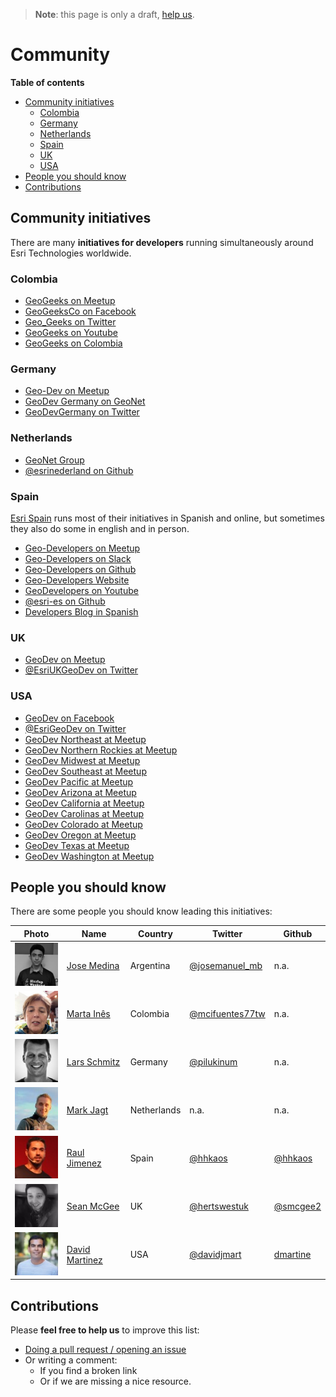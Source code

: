 > **Note**: this page is only a draft, [help us](#contributions).

# Community
<!-- START doctoc generated TOC please keep comment here to allow auto update -->
<!-- DON'T EDIT THIS SECTION, INSTEAD RE-RUN doctoc TO UPDATE -->
**Table of contents**

- [Community initiatives](#community-initiatives)
  - [Colombia](#colombia)
  - [Germany](#germany)
  - [Netherlands](#netherlands)
  - [Spain](#spain)
  - [UK](#uk)
  - [USA](#usa)
- [People you should know](#people-you-should-know)
- [Contributions](#contributions)

<!-- END doctoc generated TOC please keep comment here to allow auto update -->

## Community initiatives
There are many **initiatives for developers** running simultaneously around Esri Technologies worldwide.

### Colombia
* [GeoGeeks on Meetup](https://www.meetup.com/geogeeks/)
* [GeoGeeksCo on Facebook](https://www.facebook.com/geogeeksco/)
* [Geo_Geeks on Twitter](http://twitter.com/geo_geeks/)
* [GeoGeeks on Youtube](https://www.youtube.com/channel/UCuGsuNbUykWZ6lsb85PeW0A)
* [GeoGeeks on Colombia](https://github.com/GeoGeeks)

### Germany
* [Geo-Dev on Meetup](https://www.meetup.com/GeoDev-Germany/)
* [GeoDev Germany on GeoNet](https://geonet.esri.com/groups/geodev-germany/activity)
* [GeoDevGermany on Twitter](https://twitter.com/GeoDevGermany/)

### Netherlands
* [GeoNet Group](https://geonet.esri.com/groups/geodev-netherlands)
* [@esrinederland on Github](http://esrinederland.github.io/)

### Spain
[Esri Spain](http://www.esri.es/) runs most of their initiatives in Spanish and online, but sometimes they also do some in english and in person.

* [Geo-Developers on Meetup](https://www.meetup.com/Geo-Developers)
* [Geo-Developers on Slack](https://docs.google.com/forms/d/e/1FAIpQLSd18XdM62wakhQCf1yZHbvFWLr2ztM-WN1PNDdI9Hr-hx2ElQ/viewform)
* [Geo-Developers on Github](https://github.com/geo-developers)
* [Geo-Developers Website](geodevelopers.org)
* [GeoDevelopers on Youtube](https://www.youtube.com/GeoDevelopers)
* [@esri-es on Github](https://github.com/esri-es)
* [Developers Blog in Spanish](http://desarrolladores.esri.es)

### UK
* [GeoDev on Meetup](https://www.meetup.com/geodev/)
* [@EsriUKGeoDev on Twitter](https://twitter.com/EsriUKGeoDev/)

### USA
* [GeoDev on Facebook](https://www.facebook.com/EsriGeoDev)
* [@EsriGeoDev on Twitter](https://twitter.com/EsriGeoDev)
* [GeoDev Northeast at Meetup](https://www.meetup.com/DevMeetUpNortheast/)
* [GeoDev Northern Rockies at Meetup](https://www.meetup.com/devmeetupnorthernrockies/)
* [GeoDev Midwest at Meetup](https://www.meetup.com/DevMeetUpMidwest/)
* [GeoDev Southeast at Meetup](https://www.meetup.com/DevMeetUpSoutheast/)
* [GeoDev Pacific at Meetup](https://www.meetup.com/DevMeetUpPacific/)
* [GeoDev Arizona at Meetup](https://www.meetup.com/DevMeetUpArizona/)
* [GeoDev California at Meetup](https://www.meetup.com/DevMeetUpCalifornia/)
* [GeoDev Carolinas at Meetup](https://www.meetup.com/DevMeetupCarolinas/)
* [GeoDev Colorado at Meetup](https://www.meetup.com/devmeetupcolorado/)
* [GeoDev Oregon at Meetup](https://www.meetup.com/DevMeetUpOregon/)
* [GeoDev Texas at Meetup](https://www.meetup.com/DevMeetUpTexas/)
* [GeoDev Washington at Meetup](https://www.meetup.com/DevMeetUpWashington/)

## People you should know

There are some people you should know leading this initiatives:

|Photo|Name|Country|Twitter|Github|
|---|---|---|---|---|
|![Jose](./img/jose_medina.png)|[Jose Medina](http://linkedin.com/in/josemedinab)|Argentina|[@josemanuel_mb](https://twitter.com/josemanuel_mb)|n.a.
|![Marta](./img/marta_ines.jpg)|[Marta Inês](https://www.linkedin.com/in/marta-ines-cifuentes-27380810/)|Colombia|[@mcifuentes77tw](https://twitter.com/mcifuentes77tw)| n.a.
|![Lars](./img/lars_schmitz.jpg)|[Lars Schmitz](https://www.linkedin.com/in/larsschmitz/)|Germany|[@pilukinum](https://twitter.com/pilukinum)|n.a.
|![Mark](./img/mark_jagt.jpg)|[Mark Jagt](https://www.linkedin.com/in/markjagt)|Netherlands|n.a.|n.a.
|![Raul](./img/raul_jimenez.jpg)|[Raul Jimenez](https://es.linkedin.com/in/jimenezortegaraul)|Spain|[@hhkaos](https://www.twitter.com/hhkaos)|[@hhkaos](https://www.github.com/hhkaos)
|![Sean](./img/sean_mcgee.jpg)|[Sean McGee](https://www.linkedin.com/in/hertswestuk/)|UK|[@hertswestuk](https://twitter.com/hertswestuk)|[@smcgee2](https://github.com/smcgee2)
|![David](./img/david_martinez.jpg)|[David Martinez](https://www.linkedin.com/in/david-martinez-7682392/)|USA|[@davidjmart](https://twitter.com/davidjmart)|[dmartine](https://github.com/dmartine)

## Contributions
Please **feel free to help us** to improve this list:

* [Doing a pull request / opening an issue](https://github.com/hhkaos/awesome-arcgis#contributions)
* Or writing a comment:
  * If you find a broken link
  * Or if we are missing a nice resource.
